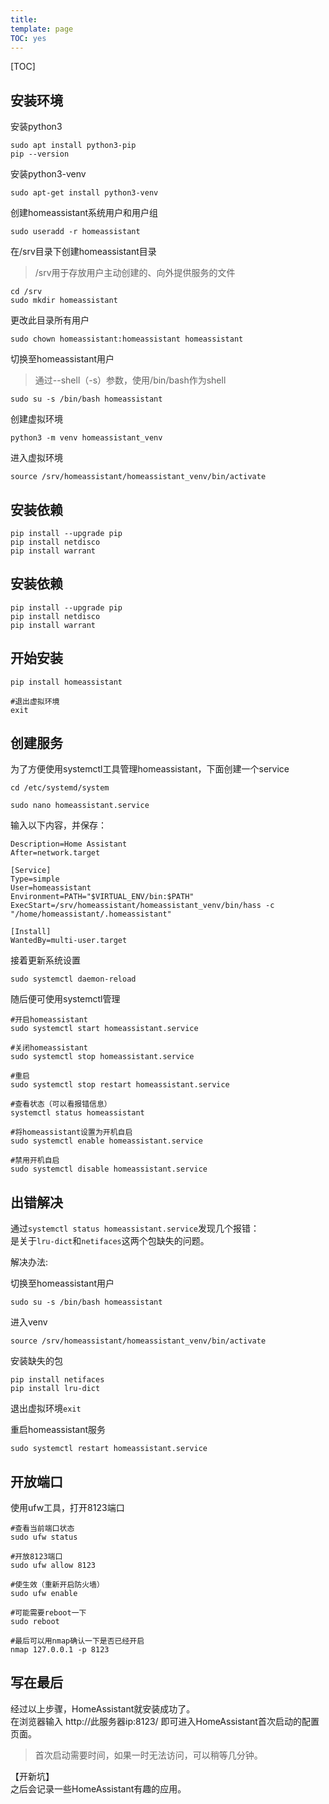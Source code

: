 ```yaml
---
title: 
template: page
TOC: yes
---
```

[TOC]
## 安装环境

安装python3

```
sudo apt install python3-pip
pip --version
```

安装python3-venv

```
sudo apt-get install python3-venv
```

创建homeassistant系统用户和用户组

```
sudo useradd -r homeassistant
```

在/srv目录下创建homeassistant目录  

> /srv用于存放用户主动创建的、向外提供服务的文件

```
cd /srv
sudo mkdir homeassistant
```

更改此目录所有用户

```
sudo chown homeassistant:homeassistant homeassistant
```

切换至homeassistant用户
> 通过--shell（-s）参数，使用/bin/bash作为shell

```
sudo su -s /bin/bash homeassistant
```

创建虚拟环境

```
python3 -m venv homeassistant_venv
```

进入虚拟环境

```
source /srv/homeassistant/homeassistant_venv/bin/activate
```

## 安装依赖

```
pip install --upgrade pip
pip install netdisco
pip install warrant
```

## 安装依赖

```
pip install --upgrade pip
pip install netdisco
pip install warrant
```

## 开始安装

```
pip install homeassistant

#退出虚拟环境
exit
```

## 创建服务

为了方便使用systemctl工具管理homeassistant，下面创建一个service

```
cd /etc/systemd/system

sudo nano homeassistant.service
```

输入以下内容，并保存：

```
Description=Home Assistant
After=network.target

[Service]
Type=simple
User=homeassistant
Environment=PATH="$VIRTUAL_ENV/bin:$PATH"
ExecStart=/srv/homeassistant/homeassistant_venv/bin/hass -c "/home/homeassistant/.homeassistant"

[Install]
WantedBy=multi-user.target
```

接着更新系统设置

```
sudo systemctl daemon-reload
```

随后便可使用systemctl管理

```
#开启homeassistant
sudo systemctl start homeassistant.service

#关闭homeassistant
sudo systemctl stop homeassistant.service

#重启
sudo systemctl stop restart homeassistant.service

#查看状态（可以看报错信息）
systemctl status homeassistant

#将homeassistant设置为开机自启
sudo systemctl enable homeassistant.service

#禁用开机自启
sudo systemctl disable homeassistant.service
```

## 出错解决

通过`systemctl status homeassistant.service`发现几个报错：  
是关于`lru-dict`和`netifaces`这两个包缺失的问题。

解决办法:

切换至homeassistant用户

```
sudo su -s /bin/bash homeassistant
```

进入venv

```
source /srv/homeassistant/homeassistant_venv/bin/activate
```

安装缺失的包

```
pip install netifaces
pip install lru-dict
```

退出虚拟环境`exit`

重启homeassistant服务

```
sudo systemctl restart homeassistant.service
```

## 开放端口

使用ufw工具，打开8123端口

```
#查看当前端口状态
sudo ufw status

#开放8123端口
sudo ufw allow 8123

#使生效（重新开启防火墙）
sudo ufw enable

#可能需要reboot一下
sudo reboot

#最后可以用nmap确认一下是否已经开启
nmap 127.0.0.1 -p 8123
```

## 写在最后

经过以上步骤，HomeAssistant就安装成功了。  
在浏览器输入 http://此服务器ip:8123/ 即可进入HomeAssistant首次启动的配置页面。

> 首次启动需要时间，如果一时无法访问，可以稍等几分钟。

【开新坑】  
之后会记录一些HomeAssistant有趣的应用。